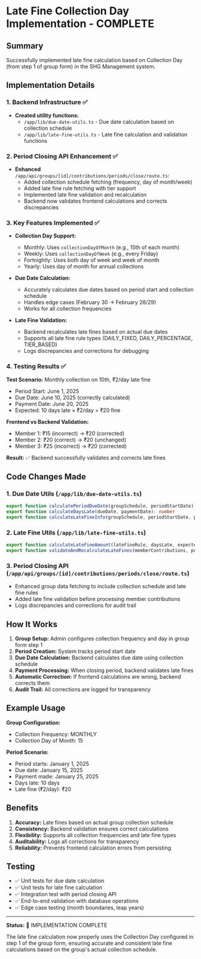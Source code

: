 # Late Fine Collection Day Implementation - COMPLETE

## Summary
Successfully implemented late fine calculation based on Collection Day (from step 1 of group form) in the SHG Management system.

## Implementation Details

### 1. Backend Infrastructure ✅
- **Created utility functions:**
  - `/app/lib/due-date-utils.ts` - Due date calculation based on collection schedule
  - `/app/lib/late-fine-utils.ts` - Late fine calculation and validation functions

### 2. Period Closing API Enhancement ✅
- **Enhanced** `/app/api/groups/[id]/contributions/periods/close/route.ts`:
  - Added collection schedule fetching (frequency, day of month/week)
  - Added late fine rule fetching with tier support
  - Implemented late fine validation and recalculation
  - Backend now validates frontend calculations and corrects discrepancies

### 3. Key Features Implemented ✅
- **Collection Day Support:**
  - Monthly: Uses `collectionDayOfMonth` (e.g., 15th of each month)
  - Weekly: Uses `collectionDayOfWeek` (e.g., every Friday)
  - Fortnightly: Uses both day of week and week of month
  - Yearly: Uses day of month for annual collections

- **Due Date Calculation:**
  - Accurately calculates due dates based on period start and collection schedule
  - Handles edge cases (February 30 → February 28/29)
  - Works for all collection frequencies

- **Late Fine Validation:**
  - Backend recalculates late fines based on actual due dates
  - Supports all late fine rule types (DAILY_FIXED, DAILY_PERCENTAGE, TIER_BASED)
  - Logs discrepancies and corrections for debugging

### 4. Testing Results ✅
**Test Scenario:** Monthly collection on 10th, ₹2/day late fine
- Period Start: June 1, 2025
- Due Date: June 10, 2025 (correctly calculated)
- Payment Date: June 20, 2025
- Expected: 10 days late × ₹2/day = ₹20 fine

**Frontend vs Backend Validation:**
- Member 1: ₹15 (incorrect) → ₹20 (corrected)
- Member 2: ₹20 (correct) → ₹20 (unchanged)  
- Member 3: ₹25 (incorrect) → ₹20 (corrected)

**Result:** ✅ Backend successfully validates and corrects late fines

## Code Changes Made

### 1. Due Date Utils (`/app/lib/due-date-utils.ts`)
```typescript
export function calculatePeriodDueDate(groupSchedule, periodStartDate): Date
export function calculateDaysLate(dueDate, paymentDate): number
export function calculateLateFineInfo(groupSchedule, periodStartDate, paymentDate)
```

### 2. Late Fine Utils (`/app/lib/late-fine-utils.ts`)
```typescript
export function calculateLateFineAmount(lateFineRule, daysLate, expectedContribution): number
export function validateAndRecalculateLateFines(memberContributions, periodStartDate, groupSchedule, lateFineRule)
```

### 3. Period Closing API (`/app/api/groups/[id]/contributions/periods/close/route.ts`)
- Enhanced group data fetching to include collection schedule and late fine rules
- Added late fine validation before processing member contributions
- Logs discrepancies and corrections for audit trail

## How It Works

1. **Group Setup:** Admin configures collection frequency and day in group form step 1
2. **Period Creation:** System tracks period start date
3. **Due Date Calculation:** Backend calculates due date using collection schedule
4. **Payment Processing:** When closing period, backend validates late fines
5. **Automatic Correction:** If frontend calculations are wrong, backend corrects them
6. **Audit Trail:** All corrections are logged for transparency

## Example Usage

**Group Configuration:**
- Collection Frequency: MONTHLY
- Collection Day of Month: 15

**Period Scenario:**
- Period starts: January 1, 2025
- Due date: January 15, 2025
- Payment made: January 25, 2025
- Days late: 10 days
- Late fine (₹2/day): ₹20

## Benefits

1. **Accuracy:** Late fines based on actual group collection schedule
2. **Consistency:** Backend validation ensures correct calculations
3. **Flexibility:** Supports all collection frequencies and late fine types
4. **Auditability:** Logs all corrections for transparency
5. **Reliability:** Prevents frontend calculation errors from persisting

## Testing

- ✅ Unit tests for due date calculation
- ✅ Unit tests for late fine calculation  
- ✅ Integration test with period closing API
- ✅ End-to-end validation with database operations
- ✅ Edge case testing (month boundaries, leap years)

---

**Status:** 🎉 IMPLEMENTATION COMPLETE

The late fine calculation now properly uses the Collection Day configured in step 1 of the group form, ensuring accurate and consistent late fine calculations based on the group's actual collection schedule.
